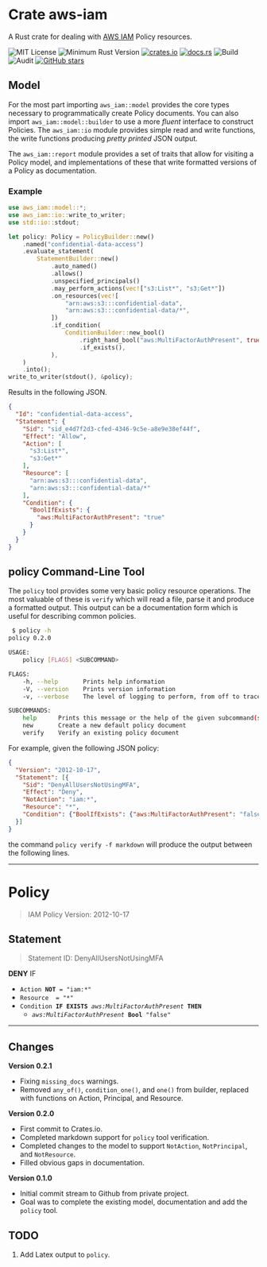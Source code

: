 # Crate aws-iam

A Rust crate for dealing with [AWS IAM](https://docs.aws.amazon.com/IAM/latest/UserGuide/introduction.html) 
Policy resources.

![MIT License](https://img.shields.io/badge/license-mit-118811.svg)
![Minimum Rust Version](https://img.shields.io/badge/Min%20Rust-1.40-green.svg)
[![crates.io](https://img.shields.io/crates/v/aws-iam.svg)](https://crates.io/crates/aws-iam)
[![docs.rs](https://docs.rs/aws-iam/badge.svg)](https://docs.rs/aws-iam)
![Build](https://github.com/johnstonskj/rust-aws-iam/workflows/Rust/badge.svg)
![Audit](https://github.com/johnstonskj/rust-aws-iam/workflows/Security%20audit/badge.svg)
[![GitHub stars](https://img.shields.io/github/stars/johnstonskj/rust-aws-iam.svg)](https://github.com/johnstonskj/rust-aws-iam/stargazers)

## Model

For the most part importing `aws_iam::model` provides the core types necessary to programmatically create
Policy documents. You can also import `aws_iam::model::builder` to use a more _fluent_ interface to construct
Policies. The `aws_iam::io` module provides simple read and write functions, the write functions producing
_pretty printed_ JSON output.

The `aws_iam::report` module provides a set of traits that allow for visiting a Policy model, and implementations
of these that write formatted versions of a Policy as documentation.

### Example

```rust
use aws_iam::model::*;
use aws_iam::io::write_to_writer;
use std::io::stdout;

let policy: Policy = PolicyBuilder::new()
    .named("confidential-data-access")
    .evaluate_statement(
        StatementBuilder::new()
            .auto_named()
            .allows()
            .unspecified_principals()
            .may_perform_actions(vec!["s3:List*", "s3:Get*"])
            .on_resources(vec![
                "arn:aws:s3:::confidential-data",
                "arn:aws:s3:::confidential-data/*",
            ])
            .if_condition(
                ConditionBuilder::new_bool()
                    .right_hand_bool("aws:MultiFactorAuthPresent", true)
                    .if_exists(),
            ),
    )
    .into();
write_to_writer(stdout(), &policy);
```

Results in the following JSON.

```json
{
  "Id": "confidential-data-access",
  "Statement": {
    "Sid": "sid_e4d7f2d3-cfed-4346-9c5e-a8e9e38ef44f",
    "Effect": "Allow",
    "Action": [
      "s3:List*",
      "s3:Get*"
    ],
    "Resource": [
      "arn:aws:s3:::confidential-data",
      "arn:aws:s3:::confidential-data/*"
    ],
    "Condition": {
      "BoolIfExists": {
        "aws:MultiFactorAuthPresent": "true"
      }
    }
  }
}
```

## policy Command-Line Tool

The `policy` tool provides some very basic policy resource operations. The most valuable of these is `verify` which
will read a file, parse it and produce a formatted output. This output can be a documentation form which is useful 
for describing common policies. 

```bash
 $ policy -h
policy 0.2.0

USAGE:
    policy [FLAGS] <SUBCOMMAND>

FLAGS:
    -h, --help       Prints help information
    -V, --version    Prints version information
    -v, --verbose    The level of logging to perform, from off to trace

SUBCOMMANDS:
    help      Prints this message or the help of the given subcommand(s)
    new       Create a new default policy document
    verify    Verify an existing policy document
```

For example, given the following JSON policy:

```json
{
  "Version": "2012-10-17",
  "Statement": [{
    "Sid": "DenyAllUsersNotUsingMFA",
    "Effect": "Deny",
    "NotAction": "iam:*",
    "Resource": "*",
    "Condition": {"BoolIfExists": {"aws:MultiFactorAuthPresent": "false"}}
  }]
}
```

the command `policy verify -f markdown` will produce the output between the following lines.

-----
# Policy

> IAM Policy Version: 2012-10-17

## Statement

> Statement ID: DenyAllUsersNotUsingMFA

**DENY** IF

* `Action `**`NOT`**` = "iam:*"`
* `Resource  = "*"`
* `Condition `**`IF EXISTS`**` `*`aws:MultiFactorAuthPresent`*` `**`THEN`**
   * *`aws:MultiFactorAuthPresent`*` `**`Bool`**` "false"`
-----

## Changes

**Version 0.2.1**

* Fixing `missing_docs` warnings.
* Removed `any_of()`, `condition_one()`, and `one()` from builder, replaced with functions on Action, Principal, and Resource.

**Version 0.2.0**

* First commit to Crates.io.
* Completed markdown support for `policy` tool verification.
* Completed changes to the model to support `NotAction`, `NotPrincipal`, and `NotResource`.
* Filled obvious gaps in documentation.

**Version 0.1.0**

* Initial commit stream to Github from private project.
* Goal was to complete the existing model, documentation and add the `policy` tool.

## TODO

1. Add Latex output to `policy`.
